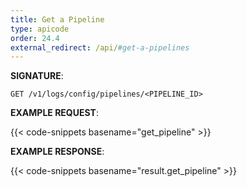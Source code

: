 ```yaml
---
title: Get a Pipeline
type: apicode
order: 24.4
external_redirect: /api/#get-a-pipelines
---
```



**SIGNATURE**:


`GET /v1/logs/config/pipelines/<PIPELINE_ID>`


**EXAMPLE REQUEST**:

{{< code-snippets basename="get_pipeline" >}}


**EXAMPLE RESPONSE**:

{{< code-snippets basename="result.get_pipeline" >}}

